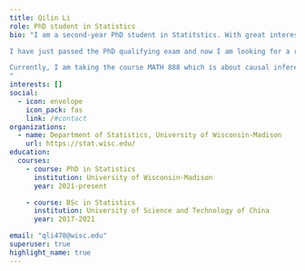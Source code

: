 ```yaml
---
title: Qilin Li
role: PhD student in Statistics
bio: "I am a second-year PhD student in Statitstics. With great interest in the intersection of statistics and computer science, I have been exploring the areas across high-dimensional statistics, machine learning, optimization and network analysis. 

I have just passed the PhD qualifying exam and now I am looking for a research opportunity preferably in the areas above. I am also open to the topics relevant to data analysis in some more application-oriented contexts such as biomedical science and sports science.

Currently, I am taking the course MATH 888 which is about causal inference. My first interest for causal inference comes from the well-known saying: Association does not mean causality. While machine learning algorithms are much better than humans at parsing out small patterns in massive data sets, they struggle to comprehend these minor causal relationships. I hope to learn about causal inference in this course and then try to use causal inference to improve machine learning algorithms.
"
interests: []
social:
  - icon: envelope
    icon_pack: fas
    link: /#contact
organizations:
  - name: Department of Statistics, University of Wisconsin-Madison
    url: https://stat.wisc.edu/
education:
  courses:
    - course: PhD in Statistics
      institution: University of Wisconsin-Madison
      year: 2021-present

    - course: BSc in Statistics
      institution: University of Science and Technology of China
      year: 2017-2021

email: "qli478@wisc.edu"
superuser: true
highlight_name: true
---
```


